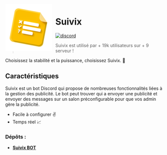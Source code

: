 <img width="150" height="150" style="float: left; margin: 0 10px 0 0;" alt="Suivix" src="./_assets/suivixads-logo.png">  

# Suivix
[![discord](https://img.shields.io/discord/1079932687168589936?style=for-the-badge&color=7289DA&label=Discord)](https://discord.gg/4CMFVSyqPB)

> Suivix est utilisé par + 19k utilisateurs sur + 9 serveur !

Choisissez la stabilité et la puissance, choisissez Suivix. 🚀

## Caractéristiques

Suivix est un bot Discord qui propose de nombreuses fonctionnalités liées à la gestion des publicité. Le bot peut trouver qui a envoyer une publicité et envoyer des messages sur un salon préconfigurable pour que vos admin gère la publicité.

* Facile à configurer ✌️
* Temps réel 📈

### Dépôts :

* **[Suivix BOT](https://github.com/cheraphdev/suivix)**
